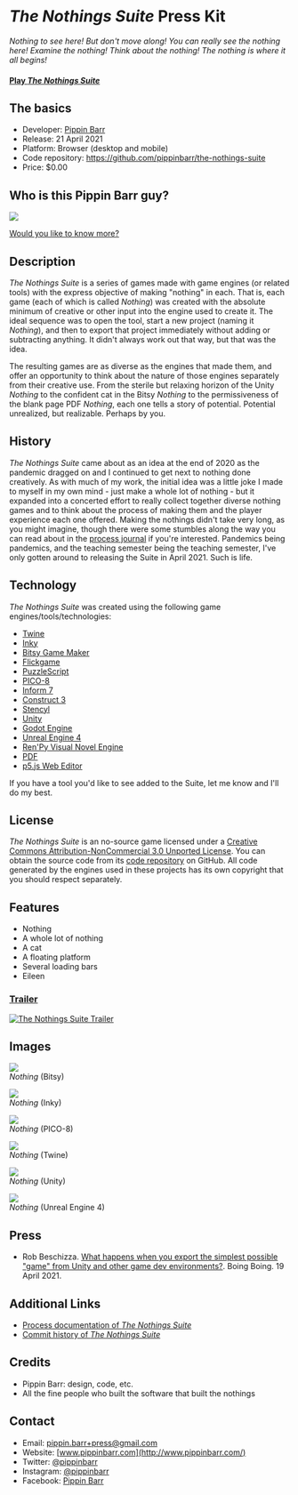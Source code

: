 # *The Nothings Suite* Press Kit

*Nothing to see here! But don't move along! You can really see the nothing here! Examine the nothing! Think about the nothing! The nothing is where it all begins!*

#### [Play *The Nothings Suite*](https://pippinbarr.github.io/the-nothings-suite/)

## The basics

* Developer: [Pippin Barr](http://www.pippinbarr.com/)
* Release: 21 April 2021
* Platform: Browser (desktop and mobile)
* Code repository: https://github.com/pippinbarr/the-nothings-suite
* Price: $0.00

## Who is this Pippin Barr guy?

![](https://www.pippinbarr.com/assets/images/about/pippin-on-google-street-view.png)

[Would you like to know more?](https://www.pippinbarr.com/about.html)

## Description

*The Nothings Suite* is a series of games made with game engines (or related tools) with the express objective of making "nothing" in each. That is, each game (each of which is called *Nothing*) was created with the absolute minimum of creative or other input into the engine used to create it. The ideal sequence was to open the tool, start a new project (naming it *Nothing*), and then to export that project immediately without adding or subtracting anything. It didn't always work out that way, but that was the idea.

The resulting games are as diverse as the engines that made them, and offer an opportunity to think about the nature of those engines separately from their creative use. From the sterile but relaxing horizon of the Unity *Nothing* to the confident cat in the Bitsy *Nothing* to the permissiveness of the blank page PDF *Nothing*, each one tells a story of potential. Potential unrealized, but realizable. Perhaps by you.

## History

*The Nothings Suite* came about as an idea at the end of 2020 as the pandemic dragged on and I continued to get next to nothing done creatively. As with much of my work, the initial idea was a little joke I made to myself in my own mind - just make a whole lot of nothing - but it expanded into a concerted effort to really collect together diverse nothing games and to think about the process of making them and the player experience each one offered. Making the nothings didn't take very long, as you might imagine, though there were some stumbles along the way you can read about in the [process journal](https://pippinbarr.github.io/the-nothings-suite/process/process-journal.html) if you're interested. Pandemics being pandemics, and the teaching semester being the teaching semester, I've only gotten around to releasing the Suite in April 2021. Such is life.

## Technology

*The Nothings Suite* was created using the following game engines/tools/technologies:

* [Twine](http://twinery.org/)
* [Inky](https://github.com/inkle/inky/releases/tag/0.12.0)
* [Bitsy Game Maker](https://ledoux.itch.io/bitsy)
* [Flickgame](https://www.flickgame.org/)
* [PuzzleScript](https://www.puzzlescript.net/)
* [PICO-8](https://www.lexaloffle.com/pico-8.php)
* [Inform 7](http://inform7.com/)
* [Construct 3](https://www.construct.net/en)
* [Stencyl](http://www.stencyl.com/)
* [Unity](https://unity.com/)
* [Godot Engine](https://godotengine.org/)
* [Unreal Engine 4](https://www.unrealengine.com/)
* [Ren'Py Visual Novel Engine](https://www.renpy.org/)
* [PDF](https://en.wikipedia.org/wiki/PDF)
* [p5.js Web Editor](https://editor.p5js.org/)

If you have a tool you'd like to see added to the Suite, let me know and I'll do my best.

## License

*The Nothings Suite* is an no-source game licensed under a [Creative Commons Attribution-NonCommercial 3.0 Unported License](http://creativecommons.org/licenses/by-nc/3.0/). You can obtain the source code from its [code repository](https://github.com/pippinbarr/the-nothings-suite) on GitHub. All code generated by the engines used in these projects has its own copyright that you should respect separately.

## Features

* Nothing
* A whole lot of nothing
* A cat
* A floating platform
* Several loading bars
* Eileen

### [Trailer](https://www.youtube.com/watch?v=nothing)

[![The Nothings Suite Trailer](https://img.youtube.com/vi/nothing/0.jpg)](https://www.youtube.com/watch?v=nothing)

## Images

![](images/nothing-bitsy.png)  
*Nothing* (Bitsy)

![](images/nothing-inky.png)  
*Nothing* (Inky)

![](images/nothing-pico-8.png)  
*Nothing* (PICO-8)

![](images/nothing-twine.png)   
*Nothing* (Twine)

![](images/nothing-unity.png)   
*Nothing* (Unity)

![](images/nothing-unreal.png)   
*Nothing* (Unreal Engine 4)

## Press

* Rob Beschizza. [What happens when you export the simplest possible "game" from Unity and other game dev environments?](https://boingboing.net/2021/04/19/what-happens-when-you-export-the-simplest-possible-game-from-unity-and-other-game-dev-environments.html). Boing Boing. 19 April 2021.

## Additional Links

* [Process documentation of *The Nothings Suite*](https://pippinbarr.github.io/the-nothings-suite/process/)
* [Commit history of *The Nothings Suite*](https://github.com/pippinbarr/the-nothings-suite/commits/main)

## Credits

* Pippin Barr: design, code, etc.
* All the fine people who built the software that built the nothings

## Contact

* Email: [pippin.barr+press@gmail.com](mailto:pippin.barr+press@gmail.com)
* Website: [www.pippinbarr.com](http://www.pippinbarr.com/)
* Twitter: [@pippinbarr](https://www.twitter.com/pippinbarr)
* Instagram: [@pippinbarr](https://www.instagram.com/pippinbarr)
* Facebook: [Pippin Barr](http://www.facebook.com/pippin.barr)

